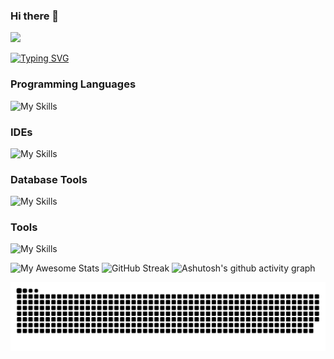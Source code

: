 ### Hi there 👋

![](https://komarev.com/ghpvc/?username=AmirMGhanem&color=brightgreen)

[![Typing SVG](https://readme-typing-svg.demolab.com?font=Fira+Code&weight=500&size=24&pause=1000&color=0F00F7&center=true&vCenter=true&width=440&height=60&lines=Welcome+To+Amir+Ghanem+Github)](https://git.io/typing-svg)



### Programming Languages
![My Skills](https://skillicons.dev/icons?i=java,python,fastapi,flask,c,cs,php&theme=dark)
### IDEs
![My Skills](https://skillicons.dev/icons?i=vscode,visualstudio,eclipse&theme=dark)
### Database Tools 
![My Skills](https://skillicons.dev/icons?i=mysql,mongodb&theme=dark)
### Tools
![My Skills](https://skillicons.dev/icons?i=aws,docker,nginx,stackoverflow,netlify,cloudflare,discord,git,github,gitlab,linkedin,wordpress&theme=dark)

![My Awesome Stats](https://awesome-github-stats.azurewebsites.net/user-stats/AmirMGhanem?cardType=github&theme=react)
![GitHub Streak](https://streak-stats.demolab.com?user=AmirMGhanem&theme=blueberry&hide_border=true&date_format=j%20M%5B%20Y%5D)
![Ashutosh's github activity graph](https://activity-graph.herokuapp.com/graph?username=AmirMGhanem&theme=react-dark)

<!--
**AmirMGhanem/AmirMGhanem** is a ✨ _special_ ✨ repository because its `README.md` (this file) appears on your GitHub profile.

Here are some ideas to get you started:

- 🔭 I’m currently working on ...
- 🌱 I’m currently learning ...
- 👯 I’m looking to collaborate on ...
- 🤔 I’m looking for help with ...
- 💬 Ask me about ...
- 📫 How to reach me: ...
- 😄 Pronouns: ...
- ⚡ Fun fact: ...
-->
[![Snake animation](https://github.com/AmirMGhanem/AmirMGhanem/blob/output/github-contribution-grid-snake.svg)](https://github.com/AmirMGhanem)
